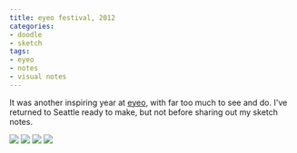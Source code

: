 ```yaml
---
title: eyeo festival, 2012
categories:
- doodle
- sketch
tags:
- eyeo
- notes
- visual notes
---
```


It was another inspiring year at [eyeo](http://eyeofestival.com/), with far too much to see and do. I've returned to Seattle ready to make, but not before sharing out my sketch notes.

![](/blog/old-uploads/2012/06/20120609-eyeonotes01.png)
![](/blog/old-uploads/2012/06/20120609-eyeonotes02.png)
![](/blog/old-uploads/2012/06/20120609-eyeonotes03.png)
![](/blog/old-uploads/2012/06/20120609-eyeonotes04.png)



